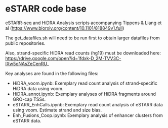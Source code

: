 # eSTARR code base
eSTARR-seq and HiDRA Analysis scripts accompanying Tippens & Liang et al (https://www.biorxiv.org/content/10.1101/818849v1.full)


The get_datafiles.sh will need to be run first to obtain larger datafiles from public repositories.

Also, strand-specific HiDRA read counts (hg19) must be downloaded here:
https://drive.google.com/open?id=1fdxk-D_2M-TVV3C-IXw5oNAsZeCenRU_

Key analyses are found in the following files:

* HiDRA_voom.ipynb: Exemplary read count analysis of strand-specific HiDRA data using voom.
* HiDRA_annot.ipynb: Exemplary analyses of HiDRA fragments around GRO-cap TSSs.
* eSTARR_EnhCalls.ipynb: Exemplary read count analysis of eSTARR data using voom. Estimate strand and size bias.
* Enh_Fusions_Coop.ipynb: Exemplary analysis of enhancer clusters from eSTARR data.
